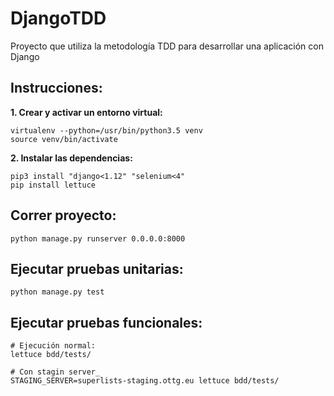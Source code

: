 # DjangoTDD

Proyecto que utiliza la metodología TDD para desarrollar una aplicación con 
Django

## Instrucciones:

**1. Crear y activar un entorno virtual:**
```
virtualenv --python=/usr/bin/python3.5 venv
source venv/bin/activate
```

**2. Instalar las dependencias:**
```
pip3 install "django<1.12" "selenium<4"
pip install lettuce
```

## Correr proyecto:
```
python manage.py runserver 0.0.0.0:8000
``` 

## Ejecutar pruebas unitarias:
```
python manage.py test
```

## Ejecutar pruebas funcionales:
```
# Ejecución normal:
lettuce bdd/tests/

# Con stagin server_
STAGING_SERVER=superlists-staging.ottg.eu lettuce bdd/tests/
```
